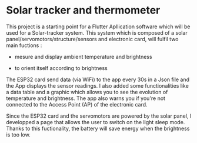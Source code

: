 # Solar tracker and thermometer

This project is a starting point for a Flutter Apllication software which will be used for a Solar-tracker system.
This system which is composed of a solar panel/servomotors/structure/sensors and electronic card, will fulfil two main fuctions :

- mesure and display ambient temperature and brightness
  
- to orient itself according to brightness

The ESP32 card send data (via WiFi) to the app every 30s in a Json file and the App displays the sensor readings. I also added some functionalities like a data table and a graphic which allows you to see the evolution of temperature and brightness. The app also warns you if you're not connected to the Access Point (AP) of the electronic card.

Since the ESP32 card and the servomotors are powered by the solar panel, I developped a page that allows the user to switch on the light sleep mode. Thanks to this fuctionality, the battery will save energy when the brightness is too low.
